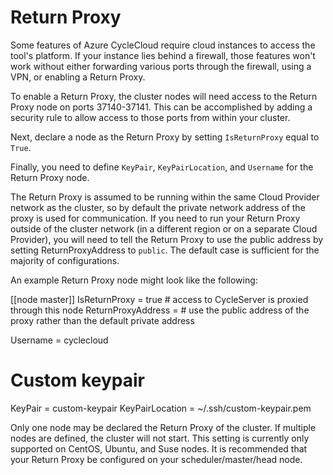 # Return Proxy

Some features of Azure CycleCloud require cloud instances to access the tool's platform. If your instance lies behind a firewall, those features won't work without either forwarding various
ports through the firewall, using a VPN, or enabling a Return Proxy.

To enable a Return Proxy, the cluster nodes will need access to the Return Proxy
node on ports 37140-37141. This can be accomplished by adding a security
rule to allow access to those ports from within your cluster.

Next, declare a node as the Return Proxy by setting `IsReturnProxy` equal to `True`.

Finally, you need to define `KeyPair`, `KeyPairLocation`, and `Username` for the Return Proxy node.

The Return Proxy is assumed to be running within the same Cloud Provider network as the
cluster, so by default the private network address of the proxy is used for communication.
If you need to run your Return Proxy outside of the cluster network (in a different region
or on a separate Cloud Provider), you will need to tell the Return Proxy to use the public address
by setting ReturnProxyAddress to `public`. The default case is sufficient for the majority of configurations.

An example Return Proxy node might look like the following:

  [[node master]]
  IsReturnProxy = true  # access to CycleServer is proxied through this node
  ReturnProxyAddress = <public>  # use the public address of the proxy rather than the default private address

  Username = cyclecloud

  # Custom keypair
  KeyPair = custom-keypair
  KeyPairLocation = ~/.ssh/custom-keypair.pem

Only one node may be declared the Return Proxy of the cluster. If multiple nodes are defined,
the cluster will not start. This setting is currently only supported on CentOS, Ubuntu, and Suse nodes.
It is recommended that your Return Proxy be configured on your scheduler/master/head node.
